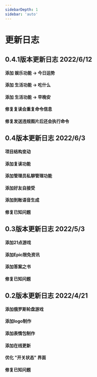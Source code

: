 ```yaml
---
sidebarDepth: 1
sidebar: 'auto'
---
```

# 更新日志

## 0.4.1版本更新日志 2022/6/12
#### 添加 娱乐功能 -> 今日运势
#### 添加 生活功能 -> 吃什么
#### 添加 生活功能 -> 早晚安
#### 修复复读会重复命令信息
#### 修复发送违规图片后还会执行命令

## 0.4版本更新日志 2022/6/3
#### 项目结构变动
#### 添加复读功能
#### 添加管理员私聊管理功能
#### 添加好友自接受
#### 添加到账语音生成
#### 修复已知问题

## 0.3版本更新日志 2022/5/3
#### 添加21点游戏
#### 添加Epic限免资讯
#### 添加答案之书
#### 修复已知问题

## 0.2版本更新日志 2022/4/21
#### 添加俄罗斯轮盘游戏
#### 添加logo制作
#### 添加表情包制作
#### 添加在线更新
#### 优化 "开关状态" 界面
#### 修复已知问题